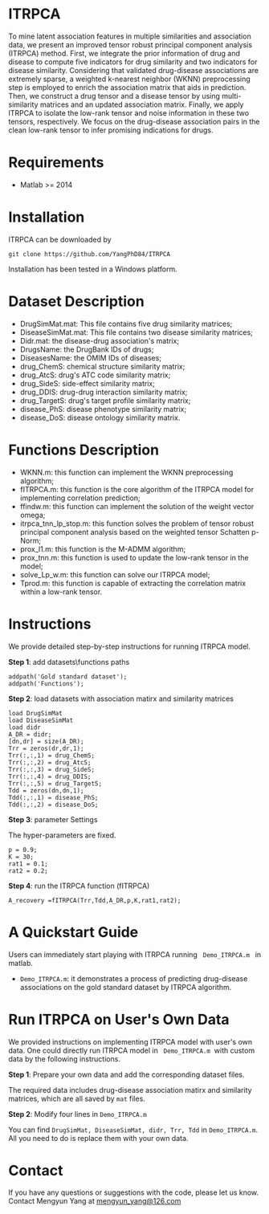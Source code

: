 # ITRPCA 
To mine latent association features in multiple similarities and association data, we present an improved tensor robust principal component analysis (ITRPCA) method. First, we integrate the prior information of drug and disease to compute five indicators for drug similarity and two indicators for disease similarity. Considering that validated drug-disease associations are extremely sparse, a weighted k-nearest neighbor (WKNN) preprocessing step is employed to enrich the association matrix that aids in prediction. Then, we construct a drug tensor and a disease tensor by using multi-similarity matrices and an updated association matrix. Finally, we apply ITRPCA to isolate the low-rank tensor and noise information in these two tensors, respectively. We focus on the drug-disease association pairs in the clean low-rank tensor to infer promising indications for drugs.

# Requirements
* Matlab >= 2014

# Installation
ITRPCA can be downloaded by
```
git clone https://github.com/YangPhD84/ITRPCA
```
Installation has been tested in a Windows platform.

# Dataset Description
* DrugSimMat.mat: This file contains five drug similarity matrices;
* DiseaseSimMat.mat: This file contains two disease similarity matrices;
* Didr.mat: the disease-drug association's matrix;
* DrugsName: the DrugBank IDs of drugs;
* DiseasesName: the OMIM IDs of diseases;
* drug_ChemS: chemical structure similarity matrix;
* drug_AtcS: drug's ATC code similarity matrix;
* drug_SideS: side-effect similarity matrix;
* drug_DDIS: drug-drug interaction similarity matrix;
* drug_TargetS: drug's target profile similarity matrix;
* disease_PhS: disease phenotype similarity matrix;
* disease_DoS: disease ontology similarity matrix.

# Functions Description
* WKNN.m: this function can implement the WKNN preprocessing algorithm;
* fITRPCA.m: this function is the core algorithm of the ITRPCA model for implementing correlation prediction;
* ffindw.m: this function can implement the solution of the weight vector omega;
* itrpca_tnn_lp_stop.m: this function solves the problem of tensor robust principal component analysis based on the weighted tensor Schatten p-Norm;
* prox_l1.m: this function is the M-ADMM algorithm;
* prox_tnn.m: this function is used to update the low-rank tensor in the model;
* solve_Lp_w.m: this function can solve our ITRPCA model;
* Tprod.m: this function is capable of extracting the correlation matrix within a low-rank tensor.

# Instructions
We provide detailed step-by-step instructions for running ITRPCA model.

**Step 1**: add datasets\functions paths
```
addpath('Gold standard dataset');
addpath('Functions');
```
**Step 2**: load datasets with association matirx and similarity matrices

```
load DrugSimMat
load DiseaseSimMat
load didr
A_DR = didr;
[dn,dr] = size(A_DR);
Trr = zeros(dr,dr,1);
Trr(:,:,1) = drug_ChemS;
Trr(:,:,2) = drug_AtcS;
Trr(:,:,3) = drug_SideS;
Trr(:,:,4) = drug_DDIS;
Trr(:,:,5) = drug_TargetS;
Tdd = zeros(dn,dn,1);
Tdd(:,:,1) = disease_PhS;
Tdd(:,:,2) = disease_DoS;
```
**Step 3**: parameter Settings

The hyper-parameters are fixed.
```
p = 0.9; 
K = 30;
rat1 = 0.1;
rat2 = 0.2;
```
**Step 4**: run the ITRPCA function (fITRPCA)
```
A_recovery =fITRPCA(Trr,Tdd,A_DR,p,K,rat1,rat2);
```

# A Quickstart Guide
Users can immediately start playing with ITRPCA running ``` Demo_ITRPCA.m ``` in matlab.
* ```Demo_ITRPCA.m```: it demonstrates a process of predicting drug-disease associations on the gold standard dataset by ITRPCA algorithm.

# Run ITRPCA on User's Own Data
We provided instructions on implementing ITRPCA model with user's own data. One could directly run ITRPCA model in ``` Demo_ITRPCA.m```  with custom data by the following instructions.

**Step 1**: Prepare your own data and add the corresponding dataset files.

The required data includes drug-disease association matirx and similarity matrices, which are all saved by ```mat``` files.

**Step 2**: Modify four lines in ```Demo_ITRPCA.m```

You can find ```DrugSimMat, DiseaseSimMat, didr, Trr, Tdd``` in ```Demo_ITRPCA.m```. All you need to do is replace them with your own data.

# Contact
If you have any questions or suggestions with the code, please let us know. Contact Mengyun Yang at mengyun_yang@126.com



